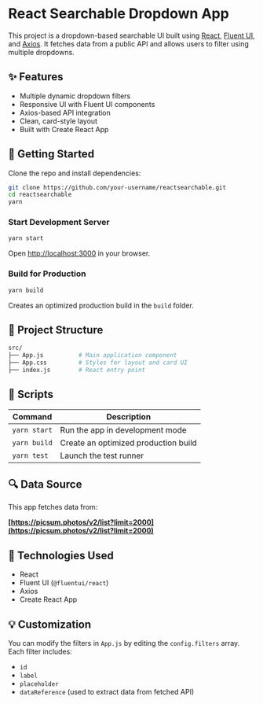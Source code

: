 # React Searchable Dropdown App

This project is a dropdown-based searchable UI built using [React](https://reactjs.org/), [Fluent UI](https://developer.microsoft.com/en-us/fluentui), and [Axios](https://axios-http.com/). It fetches data from a public API and allows users to filter using multiple dropdowns.

## ✨ Features

- Multiple dynamic dropdown filters
- Responsive UI with Fluent UI components
- Axios-based API integration
- Clean, card-style layout
- Built with Create React App

## 🚀 Getting Started

Clone the repo and install dependencies:

```bash
git clone https://github.com/your-username/reactsearchable.git
cd reactsearchable
yarn
```

### Start Development Server

```bash
yarn start
```

Open [http://localhost:3000](http://localhost:3000) in your browser.

### Build for Production

```bash
yarn build
```

Creates an optimized production build in the `build` folder.

## 📁 Project Structure

```bash
src/
├── App.js          # Main application component
├── App.css         # Styles for layout and card UI
├── index.js        # React entry point
```

## 🔧 Scripts

| Command         | Description                          |
|----------------|--------------------------------------|
| `yarn start`    | Run the app in development mode     |
| `yarn build`    | Create an optimized production build |
| `yarn test`     | Launch the test runner               |

## 🔍 Data Source

This app fetches data from:

**[https://picsum.photos/v2/list?limit=2000](https://picsum.photos/v2/list?limit=2000)**

## 🧠 Technologies Used

- React
- Fluent UI (`@fluentui/react`)
- Axios
- Create React App

## 💡 Customization

You can modify the filters in `App.js` by editing the `config.filters` array. Each filter includes:

- `id`
- `label`
- `placeholder`
- `dataReference` (used to extract data from fetched API)